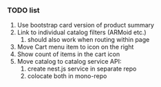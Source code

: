### TODO list

1. Use bootstrap card version of product summary
1. Link to individual catalog filters (ARMoid etc.)
   1. should also work when routing within page
1. Move Cart menu item to icon on the right
1. Show count of items in the cart icon
1. Move catalog to catalog service API:
   1. create nest.js service in separate repo
   1. colocate both in mono-repo